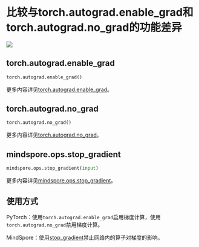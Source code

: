 # 比较与torch.autograd.enable_grad和torch.autograd.no_grad的功能差异

<a href="https://gitee.com/mindspore/docs/blob/r1.7/docs/mindspore/source_zh_cn/note/api_mapping/pytorch_diff/stop_gradient.md" target="_blank"><img src="https://mindspore-website.obs.cn-north-4.myhuaweicloud.com/website-images/master/resource/_static/logo_source.png"></a>

## torch.autograd.enable_grad

```python
torch.autograd.enable_grad()
```

更多内容详见[torch.autograd.enable_grad](https://pytorch.org/docs/1.5.0/autograd.html#torch.autograd.enable_grad)。

## torch.autograd.no_grad

```python
torch.autograd.no_grad()
```

更多内容详见[torch.autograd.no_grad](https://pytorch.org/docs/1.5.0/autograd.html#torch.autograd.no_grad)。

## mindspore.ops.stop_gradient

```python
mindspore.ops.stop_gradient(input)
```

更多内容详见[mindspore.ops.stop_gradient](https://www.mindspore.cn/tutorials/zh-CN/r1.7/beginner/autograd.html#停止计算梯度)。

## 使用方式

PyTorch：使用`torch.autograd.enable_grad`启用梯度计算，使用`torch.autograd.no_grad`禁用梯度计算。

MindSpore：使用[stop_gradient](https://www.mindspore.cn/tutorials/zh-CN/r1.7/beginner/autograd.html#停止计算梯度)禁止网络内的算子对梯度的影响。
